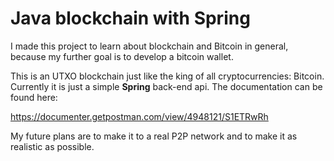 # Java blockchain with Spring

I made this project to learn about blockchain and Bitcoin in general, because my further goal is to develop a bitcoin wallet.

This is an UTXO blockchain just like the king of all cryptocurrencies: Bitcoin. Currently it is just a simple **Spring** back-end api. The documentation can be found here:

https://documenter.getpostman.com/view/4948121/S1ETRwRh

My future plans are to make it to a real P2P network and to make it as realistic as possible.
